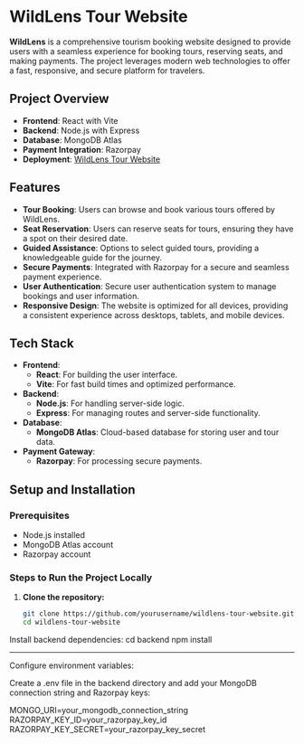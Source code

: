 # WildLens Tour Website

**WildLens** is a comprehensive tourism booking website designed to provide users with a seamless experience for booking tours, reserving seats, and making payments. The project leverages modern web technologies to offer a fast, responsive, and secure platform for travelers.

## Project Overview

- **Frontend**: React with Vite
- **Backend**: Node.js with Express
- **Database**: MongoDB Atlas
- **Payment Integration**: Razorpay
- **Deployment**: [WildLens Tour Website](https://quiet-lily-6e9317.netlify.app)

## Features

- **Tour Booking**: Users can browse and book various tours offered by WildLens.
- **Seat Reservation**: Users can reserve seats for tours, ensuring they have a spot on their desired date.
- **Guided Assistance**: Options to select guided tours, providing a knowledgeable guide for the journey.
- **Secure Payments**: Integrated with Razorpay for a secure and seamless payment experience.
- **User Authentication**: Secure user authentication system to manage bookings and user information.
- **Responsive Design**: The website is optimized for all devices, providing a consistent experience across desktops, tablets, and mobile devices.

## Tech Stack

- **Frontend**: 
  - **React**: For building the user interface.
  - **Vite**: For fast build times and optimized performance.
- **Backend**:
  - **Node.js**: For handling server-side logic.
  - **Express**: For managing routes and server-side functionality.
- **Database**: 
  - **MongoDB Atlas**: Cloud-based database for storing user and tour data.
- **Payment Gateway**: 
  - **Razorpay**: For processing secure payments.

## Setup and Installation

### Prerequisites

- Node.js installed
- MongoDB Atlas account
- Razorpay account

### Steps to Run the Project Locally

1. **Clone the repository:**

   ```bash
   git clone https://github.com/yourusername/wildlens-tour-website.git
   cd wildlens-tour-website


Install backend dependencies:
cd backend
npm install
----------- ---------------------------------

Configure environment variables:

Create a .env file in the backend directory and add your MongoDB connection string and Razorpay keys:

MONGO_URI=your_mongodb_connection_string
RAZORPAY_KEY_ID=your_razorpay_key_id
RAZORPAY_KEY_SECRET=your_razorpay_key_secret



